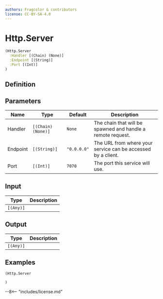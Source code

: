 ```yaml
---
authors: Fragcolor & contributors
license: CC-BY-SA-4.0
---
```



# Http.Server

```clojure
(Http.Server
  :Handler [(Chain) (None)]
  :Endpoint [(String)]
  :Port [(Int)]
)
```


## Definition




## Parameters

| Name | Type | Default | Description |
|------|------|---------|-------------|
| Handler | `[(Chain) (None)]` | `None` | The chain that will be spawned and handle a remote request. |
| Endpoint | `[(String)]` | `"0.0.0.0"` | The URL from where your service can be accessed by a client. |
| Port | `[(Int)]` | `7070` | The port this service will use. |


## Input

| Type | Description |
|------|-------------|
| `[(Any)]` |  |


## Output

| Type | Description |
|------|-------------|
| `[(Any)]` |  |


## Examples

```clojure
(Http.Server

)
```


--8<-- "includes/license.md"
